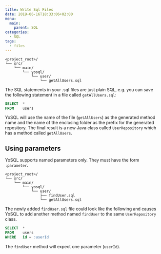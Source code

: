 ```yaml
---
title: Write Sql Files
date: 2019-06-16T18:33:06+02:00
menu:
  main:
    parent: SQL
categories:
  - SQL
tags:
  - files
---
```


```
<project_root>/
└── src/
    └── main/
        └── yosql/
            └── user/
                └── getAllUsers.sql
```

The SQL statements in your .sql files are just plain SQL, e.g. you can save the following statement in a file called
`getAllUsers.sql`:

```sql
SELECT  *
FROM    users
```

YoSQL will use the name of the file (`getAllUsers`) as the generated method name and the name of the enclosing folder
as the prefix for the generated repository. The final result is a new Java class called `UserRepository` which has a
method called `getAllUsers`.

## Using parameters

YoSQL supports named parameters only. They must have the form `:parameter`.

```
<project_root>/
└── src/
    └── main/
        └── yosql/
            └── user/
                ├── findUser.sql
                └── getAllUsers.sql
```

The newly added `findUser.sql` file could look like the following and causes YoSQL to add another method named
`findUser` to the same `UserRepository` class.

```sql
SELECT  *
FROM    users
WHERE   id = :userId
```

The `findUser` method will expect one parameter (`userId`).
